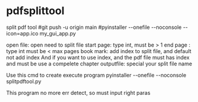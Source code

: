 # pdfsplittool
split pdf tool
#git push -u origin main
#pyinstaller --onefile --noconsole --icon=app.ico my_gui_app.py


open file: open need to split file
start page: type int, must be  >  1
end page : type int must be < max pages
book mark: add index to split file, and default not add index
           And if you want to use index, and the pdf file must has index
           and must be use a compelete chapter
outputfile: special your split file name

Use this cmd to create execute program
pyinstaller --onefile --noconsole splitpdftool.py

This program no more err detect, so must input right paras

